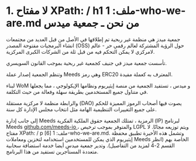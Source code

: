 
# 1. لا مفتاح XPath: / h1 ملف: 1-who-we-are.md من نحن ـ جمعية ميدس

جمعية ميدز هي منظمة غير ربحية تم إطلاقها في الأصل من قبل العديد من مجتمعات انشاء البرمجيات مفتوحة المصدر (OSS) حول الرؤية المشتركة لعالم رقمي حر - عالم لامركزي لا يمكن التحكم فيه من قبل ثلة من الشركات الكبرى المركزية.

تأسست جمعية ميدز في جنيف كجمعية غير ربحية بموجب القانون السويسري.

وتنظم الجمعية إصدار عملة Meeds وهي رمز ERC20 المعترف به كعملة مفيدة.

لبناء WoM و ميدس ، تستفيد الجمعية من منصة إيثيريوم ونظامها الإيكولوجي ، مما يجعلها في متناول جميع المستخدمين بطريقة سهلة وفعالة من حيث التكلفة.

والرابطة منظمة لا مركزية مستقلة (DAO) يصوت فيها أصحاب الرموز المميزة للحكم على جميع التغييرات التنظيمية الهامة مثل انتخاب مجلس الإدارة كل سنة.

إلى جانب إدارة Meeds الرمزية ، تمتلك الجمعية حقوق الملكية الفكرية (IP) لبرنامج Meeds [ github.com/meeds-io ](https://github.com/meeds-io) ، والمتوفر بموجب ترخيص LGPL ويتم توزيعه مجانًا. لا مفتاح XPath: / p [6] ملف: 1-who-we-are.md. وتشمل هذه الأخيرة تطبيق محفظة إيثيريوم الذي يمكن للمستخدمين استخدامه لتخزين ومعاملات Meeds الخاصة بهم (انظر القسم 2-4 لمزيد من التفاصيل). وتدير جمعية ميدس أيضا خدمة استضافة سحابية متعددة المستأجرين تستفيد من هذا البرنامج.
